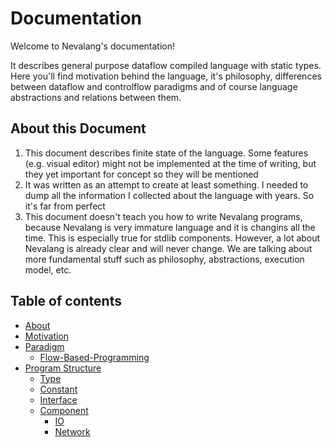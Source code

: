 # Documentation

Welcome to Nevalang's documentation!

It describes general purpose dataflow compiled language with static types. Here you'll find motivation behind the language, it's philosophy, differences between dataflow and controlflow paradigms and of course language abstractions and relations between them.

## About this Document

1. This document describes finite state of the language. Some features (e.g. visual editor) might not be implemented at the time of writing, but they yet important for concept so they will be mentioned
2. It was written as an attempt to create at least something. I needed to dump all the information I collected about the language with years. So it's far from perfect
3. This document doesn't teach you how to write Nevalang programs, because Nevalang is very immature language and it is changins all the time. This is especially true for stdlib components. However, a lot about Nevalang is already clear and will never change. We are talking about more fundamental stuff such as philosophy, abstractions, execution model, etc.

## Table of contents

- [About](./about.md)
- [Motivation](./motivation.md)
- [Paradigm](./paradigm.md)
  - [Flow-Based-Programming](./fbp.md)
- [Program Structure](./program_structure.md)
  - [Type](./type_entity.md)
  - [Constant](./const_entity.md)
  - [Interface](./interface_entity.md)
  - [Component](./component_entity.md)
    - [IO](./component_io.md)
    - [Network](./component_net.md)
